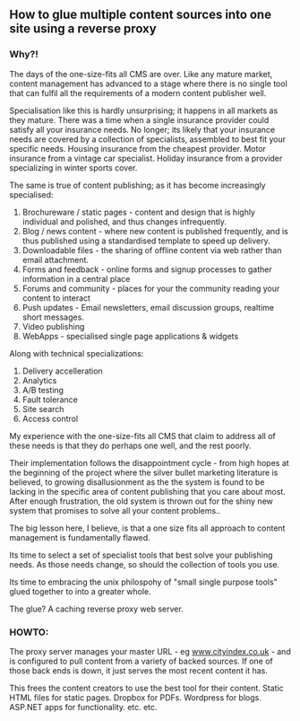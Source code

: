 ## How to glue multiple content sources into one site using a reverse proxy

### Why?!

The days of the one-size-fits all CMS are over.  Like any mature market, content management has advanced to a stage where there is no single tool that can fulfil all the requirements of a modern content publisher well.

Specialisation like this is hardly unsurprising; it happens in all markets as they mature.  There was a time when a single insurance provider could satisfy all your insurance needs.  No longer; its likely that your insurance needs are covered by a collection of specialists, assembled to best fit your specific needs.  Housing insurance from the cheapest provider.  Motor insurance from a vintage car specialist.  Holiday insurance from a provider specializing in winter sports cover.

The same is true of content publishing; as it has become increasingly specialised:

1.  Brochureware / static pages - content and design that is highly individual and polished, and thus changes infrequently.
1.  Blog / news content - where new content is published frequently, and is thus  published using a standardised template to speed up delivery.
1.  Downloadable files - the sharing of offline content via web rather than email attachment.
1.  Forms and feedback - online forms and signup processes to gather information in a central place
1.  Forums and community - places for your the community reading your content to interact
1.  Push updates - Email newsletters, email discussion groups, realtime short messages.
1.  Video publishing
1.  WebApps - specialised single page applications & widgets

Along with technical specializations:

1.  Delivery accelleration
1.  Analytics
1.  A/B testing
1.  Fault tolerance
1.  Site search
1.  Access control

My experience with the one-size-fits all CMS that claim to address all of these needs is that they do perhaps one well, and the rest poorly.

Their implementation follows the disappointment cycle - from high hopes at the beginning of the project where the silver bullet marketing literature is believed, to growing disallusionment as the the system is found to be lacking in the specific area of content publishing that you care about most.  After enough frustration, the old system is thrown out for the shiny new system that promises to solve all your content problems.. 

The big lesson here, I believe, is that a one size fits all approach to content management is fundamentally flawed. 
 
Its time to select a set of specialist tools that best solve your publishing needs.  As those needs change, so should the collection of tools you use.

Its time to embracing the unix philospohy of "small single purpose tools" glued together to into a greater whole.

The glue? A caching reverse proxy web server. 

### HOWTO:

The proxy server manages your master URL - eg www.cityindex.co.uk - and 
is configured to pull content from a variety of backed sources.  If one of those back ends is down, it just serves the most recent content it has. 
 
This frees the content creators to use the best tool for their content. Static HTML files for static pages.  Dropbox for PDFs.  Wordpress for blogs.  ASP.NET apps for functionality. etc. etc. 
 